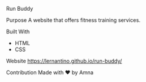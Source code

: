Run Buddy

Purpose
A website that offers fitness training services.

Built With
* HTML
* CSS

Website
https://lernantino.github.io/run-buddy/

Contribution
Made with ❤️ by Amna 
